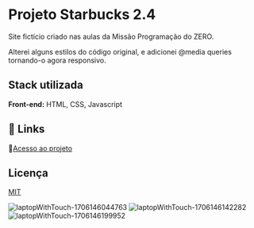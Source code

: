 

# Projeto Starbucks 2.4 
 Site fictício criado nas aulas da Missão Programação do ZERO. 
 
 Alterei alguns estilos do código original, e adicionei @media queries tornando-o agora responsivo.
 
## Stack utilizada

**Front-end:** HTML, CSS, Javascript 
## 🔗 Links
:open_file_folder:[Acesso ao projeto](https://dalilassr.github.io/Starbucks-2.4/)


## Licença

[MIT](https://choosealicense.com/licenses/mit/)

![laptopWithTouch-1706146044763](https://github.com/DalilaSSR/Starbucks-2.4/assets/141681671/5411f474-a596-4540-985f-fb2a50f0165b)
![laptopWithTouch-1706146142282](https://github.com/DalilaSSR/Starbucks-2.4/assets/141681671/5ff7d9f7-66aa-4338-a9bc-842fb061f077)
![laptopWithTouch-1706146199952](https://github.com/DalilaSSR/Starbucks-2.4/assets/141681671/dac89d3c-5da5-47fc-8a6b-9e127cf36ef3)
